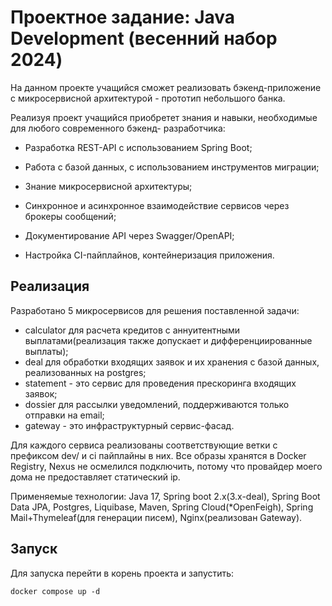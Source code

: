 # Проектное задание: Java Development (весенний набор 2024)

На данном проекте учащийся сможет реализовать бэкенд-приложение с микросервисной архитектурой - прототип небольшого банка. 

Реализуя проект учащийся приобретет знания и навыки, необходимые для любого современного бэкенд- разработчика:

- Разработка REST-API с использованием Spring Boot;

- Работа с базой данных, с использованием инструментов миграции;

- Знание микросервисной архитектуры;

- Синхронное и асинхронное взаимодействие сервисов через брокеры сообщений;

- Документирование API через Swagger/OpenAPI;

- Настройка CI-пайплайнов, контейнеризация приложения.

## Реализация
Разработано 5 микросервисов для решения поставленной задачи: 

- calculator для расчета кредитов с аннуитентными выплатами(реализация также допускает и дифференциированные выплаты);
- deal для обработки входящих заявок и их хранения с базой данных, реализованных на postgres;
- statement - это сервис для проведения прескоринга входящих заявок;
- dossier для рассылки уведомлений, поддерживаются только отправки на email;
- gateway - это инфраструктурный сервис-фасад.

Для каждого сервиса реализованы соответствующие ветки с префиксом dev/ и ci пайплайны в них. Все образы хранятся в Docker Registry, Nexus не осмелился подключить,
потому что провайдер моего дома не предоставляет статический ip.

Применяемые технологии: Java 17, Spring boot 2.x(3.x-deal), Spring Boot Data JPA, Postgres, Liquibase, Maven, Spring Cloud(*OpenFeigh),
Spring Mail+Thymeleaf(для генерации писем), Nginx(реализован Gateway).

## Запуск
Для запуска перейти в корень проекта и запустить:

```
docker compose up -d
```
